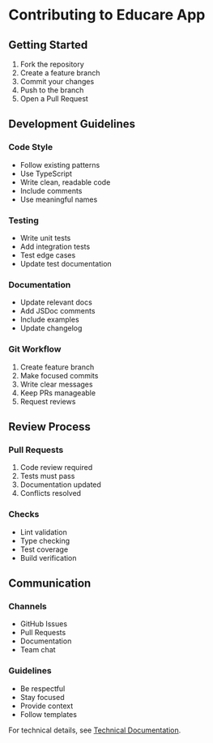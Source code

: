 
# Contributing to Educare App

## Getting Started

1. Fork the repository
2. Create a feature branch
3. Commit your changes
4. Push to the branch
5. Open a Pull Request

## Development Guidelines

### Code Style
- Follow existing patterns
- Use TypeScript
- Write clean, readable code
- Include comments
- Use meaningful names

### Testing
- Write unit tests
- Add integration tests
- Test edge cases
- Update test documentation

### Documentation
- Update relevant docs
- Add JSDoc comments
- Include examples
- Update changelog

### Git Workflow
1. Create feature branch
2. Make focused commits
3. Write clear messages
4. Keep PRs manageable
5. Request reviews

## Review Process

### Pull Requests
1. Code review required
2. Tests must pass
3. Documentation updated
4. Conflicts resolved

### Checks
- Lint validation
- Type checking
- Test coverage
- Build verification

## Communication

### Channels
- GitHub Issues
- Pull Requests
- Documentation
- Team chat

### Guidelines
- Be respectful
- Stay focused
- Provide context
- Follow templates

For technical details, see [Technical Documentation](technical/README.md).
